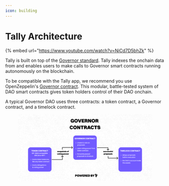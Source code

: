 ```yaml
---
icon: building
---
```


# Tally Architecture



{% embed url="https://www.youtube.com/watch?v=NiCd7D5bhZk" %}

Tally is built on top of the [Governor standard](https://docs.openzeppelin.com/contracts/4.x/governance). Tally indexes the onchain data from and enables users to make calls to Governor smart contracts running autonomously on the blockchain.

To be compatible with the Tally app, we recommend you use OpenZeppelin's [Governor contract](https://docs.openzeppelin.com/contracts/4.x/api/governance). This modular, battle-tested system of DAO smart contracts gives token holders control of their DAO onchain.

A typical Governor DAO uses three contracts: a token contract, a Governor contract, and a timelock contract.

<figure><img src="../.gitbook/assets/image (122).png" alt=""><figcaption></figcaption></figure>
